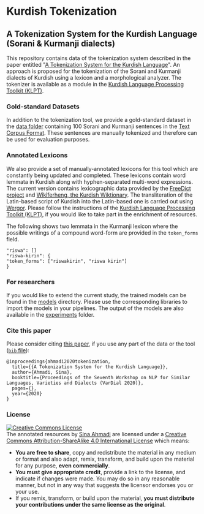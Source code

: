 # Kurdish Tokenization
## A Tokenization System for the Kurdish Language (Sorani &amp; Kurmanji dialects)

This repository contains data of the tokenization system described in the paper entitled "[A Tokenization System for the Kurdish Language](https://sinaahmadi.github.io/docs/articles/ahmadi2020tokenization.pdf)". An approach is proposed for the tokenization of the Sorani and Kurmanji dialects of Kurdish using a lexicon and a morphological analyzer. The tokenizer is available as a module in the [Kurdish Language Processing Toolkit (KLPT)](https://github.com/sinaahmadi/klpt). 


### Gold-standard Datasets
In addition to the tokenization tool, we provide a gold-standard dataset in the [data folder](https://github.com/sinaahmadi/KurdishTokenization/tree/master/data) containing 100 Sorani and Kurmanji sentences in the [Text Corpus Format](https://weblicht.sfs.uni-tuebingen.de/webservices/Helmut-Schmid-Text-Corpus-Format.pdf). These sentences are manually tokenized and therefore can be used for evaluation purposes.

### Annotated Lexicons
We also provide a set of manually-annotated lexicons for this tool which are constantly being updated and completed. These lexicons contain word lemmata in Kurdish along with hyphen-separated multi-word expressions. The current version contains lexicographic data provided by the [FreeDict project](https://freedict.org/) and [Wîkîferheng, the Kurdish Wiktionary](https://ku.wiktionary.org/). The transliteration of the Latin-based script of Kurdish into the Latin-based one is carried out using [Wergor](https://github.com/sinaahmadi/wergor). Please follow the instructions of the [Kurdish Language Processing Toolkit (KLPT)](https://github.com/sinaahmadi/klpt), if you would like to take part in the enrichment of resources.

The following shows two lemmata in the Kurmanji lexicon where the possible writings of a compound word-form are provided in the `token_forms` field.

	"riswa": []
	"riswa-kirin": {
	"token_forms": ["riswakirin", "riswa kirin"]
	}

### For researchers
If you would like to extend the current study, the trained models can be found in the [models](https://github.com/sinaahmadi/KurdishTokenization/tree/master/models) directory. Please use the corresponding libraries to import the models in your pipelines. The output of the models are also available in the [experiments](https://github.com/sinaahmadi/KurdishTokenization/tree/master/experiments) folder. 

### Cite this paper

Please consider citing [this paper](https://sinaahmadi.github.io/docs/articles/ahmadi2020tokenization.pdf), if you use any part of the data or the tool ([`bib` file](https://sinaahmadi.github.io/bibliography/ahmadi2020tokenization.txt)):

	@inproceedings{ahmadi2020tokenization,
	  title={{A Tokenization System for the Kurdish Language}},
	  author={Ahmadi, Sina},
	  booktitle={Proceedings of the Seventh Workshop on NLP for Similar Languages, Varieties and Dialects (VarDial 2020)},
	  pages={},
	  year={2020}
	}


### License

<a rel="license" href="http://creativecommons.org/licenses/by-sa/4.0/"><img alt="Creative Commons License" style="border-width:0" src="https://i.creativecommons.org/l/by-sa/4.0/88x31.png" /></a><br /><span xmlns:dct="http://purl.org/dc/terms/" property="dct:title">The annotated resources</span> by <a xmlns:cc="http://creativecommons.org/ns#" href="https://github.com/sinaahmadi/klpt" property="cc:attributionName" rel="cc:attributionURL">Sina Ahmadi</a> are licensed under a <a rel="license" href="http://creativecommons.org/licenses/by-sa/4.0/">Creative Commons Attribution-ShareAlike 4.0 International License</a> which means:

- **You are free to share**, copy and redistribute the material in any medium or format and also adapt, remix, transform, and build upon the material
for any purpose, **even commercially**. 
- **You must give appropriate credit**, provide a link to the license, and indicate if changes were made. You may do so in any reasonable manner, but not in any way that suggests the licensor endorses you or your use.
- If you remix, transform, or build upon the material, **you must distribute your contributions under the same license as the original**. 

